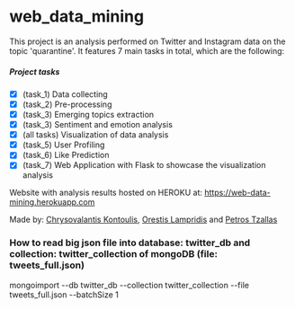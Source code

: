 # web_data_mining

This project is an analysis performed on Twitter and Instagram data on the topic 'quarantine'. It features 7 main tasks in total, which are the following:
##### Project tasks
- [x] (task_1) Data collecting
- [x] (task_2) Pre-processing
- [x] (task_3) Emerging topics extraction
- [x] (task_3) Sentiment and emotion analysis
- [x] (all tasks) Visualization of data analysis
- [x] (task_5) User Profiling
- [x] (task_6) Like Prediction
- [x] (task_7) Web Application with Flask to showcase the visualization analysis

Website with analysis results hosted on HEROKU at: https://web-data-mining.herokuapp.com

Made by: [Chrysovalantis Kontoulis](https://github.com/valantiskon), [Orestis Lampridis](https://github.com/orestislampridis) and [Petros Tzallas](https://github.com/ptzallas)

### How to read big json file into database: twitter_db and collection: twitter_collection of mongoDB (file: tweets_full.json)
mongoimport --db twitter_db --collection twitter_collection --file tweets_full.json --batchSize 1
